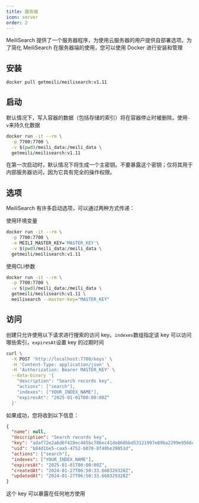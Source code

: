 ```yaml
---
title: 服务端
icon: server
order: 2
---
```


MeiliSearch 提供了一个服务器程序，为使用云服务器的用户提供自部署选项。为了简化 MeiliSearch 在服务器端的使用，您可以使用 Docker 进行安装和管理

## 安装

```sh
docker pull getmeili/meilisearch:v1.11
```

## 启动

默认情况下，写入容器的数据（包括存储的索引）将在容器停止时被删除。使用`-v`来持久化数据

```sh
docker run -it --rm \
  -p 7700:7700 \
  -v $(pwd)/meili_data:/meili_data \
  getmeili/meilisearch:v1.11
```

在第一次启动时，默认情况下将生成一个主密钥。不要暴露这个密钥；仅将其用于内部服务器访问，因为它具有完全的操作权限。

## 选项

MeiliSearch 有许多启动选项，可以通过两种方式传递：

使用环境变量

```sh
docker run -it --rm \
  -p 7700:7700 \
  -e MEILI_MASTER_KEY='MASTER_KEY'\
  -v $(pwd)/meili_data:/meili_data \
  getmeili/meilisearch:v1.11
```

使用CLI参数

```sh
docker run -it --rm \
  -p 7700:7700 \
  -v $(pwd)/meili_data:/meili_data \
  getmeili/meilisearch:v1.11 \
  meilisearch --master-key="MASTER_KEY"
```

## 访问

创建只允许使用以下请求进行搜索的访问 key。`indexes`数组指定该 key 可以访问哪些索引，`expiresAt`设置 key 的过期时间

```sh
curl \
  -X POST 'http://localhost:7700/keys' \
  -H 'Content-Type: application/json' \
  -H 'Authorization: Bearer MASTER_KEY' \
  --data-binary '{
    "description": "Search records key",
    "actions": ["search"],
    "indexes": ["YOUR_INDEX_NAME"],
    "expiresAt": "2025-01-01T00:00:00Z"
  }'
```

如果成功，您将收到以下信息：

```json
{
  "name": null,
  "description": "Search records key",
  "key": "adaf72e2a6d6f428ec465bc786ec41de868bbd53121997e89ba2299e9566c88213",
  "uid": "b84d1be5-caa5-4752-b078-8f40be39051d",
  "actions": ["search"],
  "indexes": ["YOUR_INDEX_NAME"],
  "expiresAt": "2025-01-01T00:00:00Z",
  "createdAt": "2024-01-27T06:50:33.668329328Z",
  "updatedAt": "2024-01-27T06:50:33.668329328Z"
}
```

这个 key 可以暴露在任何地方使用
